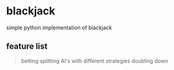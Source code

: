 # blackjack

simple python implementation of blackjack

## feature list

> betting
> splitting
> AI's with different strategies
> doubling down
